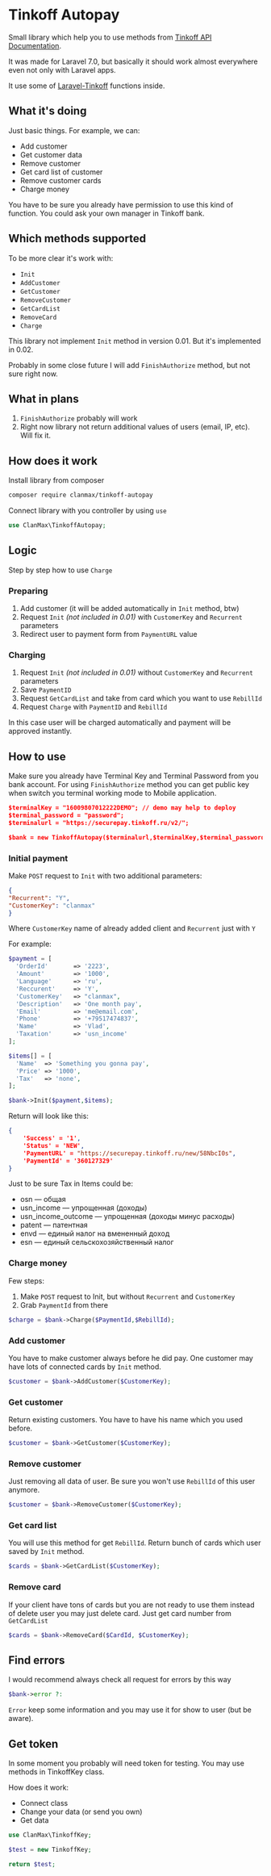 # Tinkoff Autopay

Small library which help you to use methods from [Tinkoff API Documentation](https://oplata.tinkoff.ru/develop/api/autopayments/).

It was made for Laravel 7.0, but basically it should work almost everywhere even not only with Laravel apps.

It use some of [Laravel-Tinkoff](https://github.com/kenvel/laravel-tinkoff) functions inside.

## What it's doing

Just basic things. For example, we can:

- Add customer
- Get customer data
- Remove customer
- Get card list of customer
- Remove customer cards
- Charge money

You have to be sure you already have permission to use this kind of function. You could ask your own manager in Tinkoff bank.

## Which methods supported

To be more clear it's work with:

- `Init`
- `AddCustomer`
- `GetCustomer`
- `RemoveCustomer`
- `GetCardList`
- `RemoveCard`
- `Charge`

This library not implement `Init` method in version 0.01. But it's implemented in 0.02.

Probably in some close future I will add `FinishAuthorize` method, but not sure right now.

## What in plans

1. `FinishAuthorize` probably will work
2. Right now library not return additional values of users (email, IP, etc). Will fix it.

## How does it work

Install library from composer

```bash
composer require clanmax/tinkoff-autopay
```

Connect library with you controller by using `use`

```php
use ClanMax\TinkoffAutopay;
```

## Logic

Step by step how to use `Charge`

### Preparing

1. Add customer (it will be added automatically in `Init` method, btw)
2. Request `Init` *(not included in 0.01)* with `CustomerKey` and `Recurrent` parameters
3. Redirect user to payment form from `PaymentURL` value

### Charging

1. Request `Init` *(not included in 0.01)* without `CustomerKey` and `Recurrent` parameters
2. Save `PaymentID`
3. Request `GetCardList` and take from card which you want to use `RebillId`
4. Request `Charge` with `PaymentID` and `RebillId`

In this case user will be charged automatically and payment will be approved instantly.

## How to use

Make sure you already have Terminal Key and Terminal Password from you bank account. For using `FinishAuthorize` method you can get public key when switch you terminal working mode to Mobile application.

```json
$terminalKey = "16009807012222DEMO"; // demo may help to deploy
$terminal_password = "password";
$terminalurl = "https://securepay.tinkoff.ru/v2/";

$bank = new TinkoffAutopay($terminalurl,$terminalKey,$terminal_password);
```

### Initial payment

Make `POST` request to `Init` with two additional parameters:

```json
{
"Recurrent": "Y",
"CustomerKey": "clanmax"
}
```

Where `CustomerKey` name of already added client and `Recurrent` just with `Y`

For example:

```php
$payment = [
  'OrderId'       => '2223',
  'Amount'        => '1000',
  'Language'      => 'ru',
  'Reccurent'     => 'Y',
  'CustomerKey'   => "clanmax",
  'Description'   => 'One month pay',
  'Email'         => 'me@email.com',
  'Phone'         => '+79517474837',
  'Name'          => 'Vlad',
  'Taxation'      => 'usn_income'
];

$items[] = [
  'Name'  => 'Something you gonna pay',
  'Price' => '1000',    
  'Tax'   => 'none',
];

$bank->Init($payment,$items);
```

Return will look like this:

```json
{
	'Success' = '1',
	'Status' = 'NEW',
	'PaymentURL' = "https://securepay.tinkoff.ru/new/58NbcI0s",
	'PaymentId' = '360127329'
}
```

Just to be sure Tax in Items could be:
- osn — общая
- usn_income — упрощенная (доходы)
- usn_income_outcome — упрощенная (доходы минус расходы)
- patent — патентная
- envd — единый налог на вмененный доход
- esn — единый сельскохозяйственный налог

### Charge money

Few steps:

1. Make `POST` request to Init, but without `Recurrent` and `CustomerKey`
2. Grab `PaymentId` from there

```php
$charge = $bank->Charge($PaymentId,$RebillId);
```

### Add customer

You have to make customer always before he did pay. One customer may have lots of connected cards by `Init` method.

```php
$customer = $bank->AddCustomer($CustomerKey);
```

### Get customer

Return existing customers. You have to have his name which you used before.

```php
$customer = $bank->GetCustomer($CustomerKey);
```

### Remove customer

Just removing all data of user. Be sure you won't use `RebillId` of this user anymore.

```php
$customer = $bank->RemoveCustomer($CustomerKey);
```

### Get card list

You will use this method for get `RebillId`. Return bunch of cards which user saved by `Init` method.

```php
$cards = $bank->GetCardList($CustomerKey);
```

### Remove card

If your client have tons of cards but you are not ready to use them instead of delete user you may just delete card. Just get card number from `GetCardList`

```php
$cards = $bank->RemoveCard($CardId, $CustomerKey);
```

## Find errors

I would recommend always check all request for errors by this way

```php
$bank->error ?:  
```

`Error` keep some information and you may use it for show to user (but be aware).

## Get token

In some moment you probably will need token for testing. You may use methods in TinkoffKey class.

How does it work:

- Connect class
- Change your data (or send you own)
- Get data

```php
use ClanMax\TinkoffKey;

$test = new TinkoffKey;

return $test;
```
